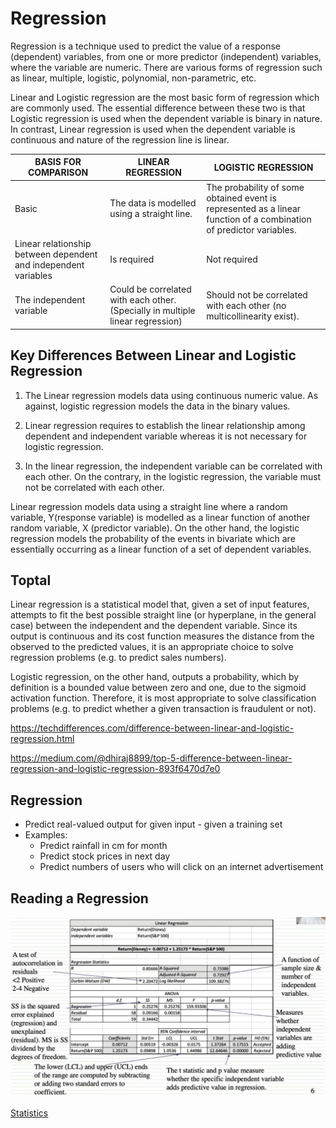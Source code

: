 # Regression

Regression is a technique used to predict the value of a response (dependent) variables, from one or more predictor (independent) variables, where the variable are numeric. There are various forms of regression such as linear, multiple, logistic, polynomial, non-parametric, etc.

Linear and Logistic regression are the most basic form of regression which are commonly used. The essential difference between these two is that Logistic regression is used when the dependent variable is binary in nature. In contrast, Linear regression is used when the dependent variable is continuous and nature of the regression line is linear.

| **BASIS FOR COMPARISON**                                        | **LINEAR REGRESSION**                                                          | **LOGISTIC REGRESSION**                                                                                             |
|---------------------|----------------------|-----------------------------|
| Basic                                                           | The data is modelled using a straight line.                                    | The probability of some obtained event is represented as a linear function of a combination of predictor variables. |
| Linear relationship between dependent and independent variables | Is required                                                                    | Not required                                                                                                        |
| The independent variable                                        | Could be correlated with each other. (Specially in multiple linear regression) | Should not be correlated with each other (no multicollinearity exist).                                              |

## Key Differences Between Linear and Logistic Regression

1. The Linear regression models data using continuous numeric value. As against, logistic regression models the data in the binary values.

2. Linear regression requires to establish the linear relationship among dependent and independent variable whereas it is not necessary for logistic regression.

3. In the linear regression, the independent variable can be correlated with each other. On the contrary, in the logistic regression, the variable must not be correlated with each other.

Linear regression models data using a straight line where a random variable, Y(response variable) is modelled as a linear function of another random variable, X (predictor variable). On the other hand, the logistic regression models the probability of the events in bivariate which are essentially occurring as a linear function of a set of dependent variables.

## Toptal

Linear regression is a statistical model that, given a set of input features, attempts to fit the best possible straight line (or hyperplane, in the general case) between the independent and the dependent variable. Since its output is continuous and its cost function measures the distance from the observed to the predicted values, it is an appropriate choice to solve regression problems (e.g. to predict sales numbers).

Logistic regression, on the other hand, outputs a probability, which by definition is a bounded value between zero and one, due to the sigmoid activation function. Therefore, it is most appropriate to solve classification problems (e.g. to predict whether a given transaction is fraudulent or not).

https://techdifferences.com/difference-between-linear-and-logistic-regression.html

https://medium.com/@dhiraj8899/top-5-difference-between-linear-regression-and-logistic-regression-893f6470d7e0

## Regression

- Predict real-valued output for given input - given a training set
- Examples:
    - Predict rainfall in cm for month
    - Predict stock prices in next day
    - Predict numbers of users who will click on an internet advertisement

## Reading a Regression

![image](../../media/Regression-image1.jpg)

[Statistics](https://www.youtube.com/playlist?list=PL8dPuuaLjXtNM_Y-bUAhblSAdWRnmBUcr)

